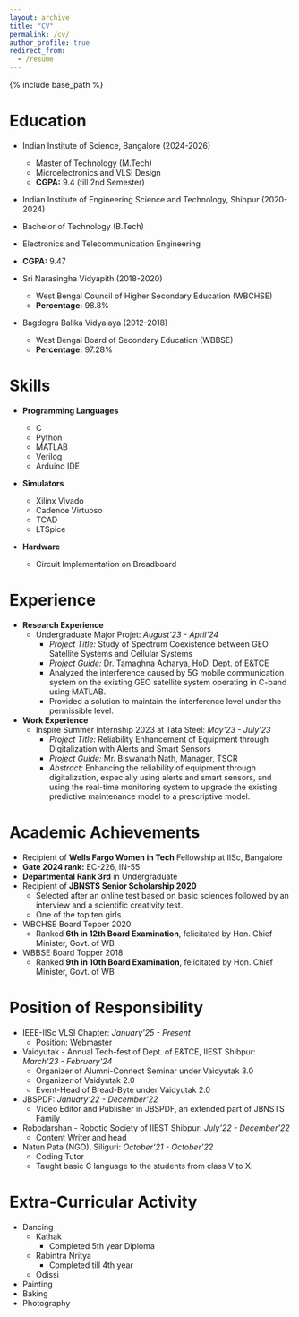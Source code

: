 ```yaml
---
layout: archive
title: "CV"
permalink: /cv/
author_profile: true
redirect_from:
  - /resume
---
```


{% include base_path %}

Education
======
* Indian Institute of Science, Bangalore (2024-2026)
  * Master of Technology (M.Tech)
  * Microelectronics and VLSI Design
  * **CGPA:** 9.4 (till 2nd Semester)

*  Indian Institute of Engineering Science and Technology, Shibpur (2020-2024)
  * Bachelor of Technology (B.Tech)
  * Electronics and Telecommunication Engineering
  * **CGPA:** 9.47

* Sri Narasingha Vidyapith (2018-2020)
  * West Bengal Council of Higher Secondary Education (WBCHSE)
  * **Percentage:** 98.8%

* Bagdogra Balika Vidyalaya (2012-2018)
  * West Bengal Board of Secondary Education (WBBSE)
  * **Percentage:** 97.28%

Skills
======
* **Programming Languages**
  * C
  * Python
  * MATLAB
  * Verilog
  * Arduino IDE

* **Simulators**
  * Xilinx Vivado
  * Cadence Virtuoso
  * TCAD
  * LTSpice

* **Hardware**
  * Circuit Implementation on Breadboard

Experience
======
* **Research Experience**
  * Undergraduate Major Projet: *August'23 - April'24*
    * *Project Title:* Study of Spectrum Coexistence between GEO Satellite Systems and Cellular Systems
    * *Project Guide:* Dr. Tamaghna Acharya, HoD, Dept. of E&TCE
    * Analyzed the interference caused by 5G mobile communication system on the existing GEO satellite system operating in C-band using MATLAB.
    * Provided a solution to maintain the interference level under the permissible level.
* **Work Experience**
  * Inspire Summer Internship 2023 at Tata Steel: *May'23 - July'23*
    * *Project Title:*  Reliability Enhancement of Equipment through Digitalization with Alerts and Smart Sensors
    * *Project Guide:* Mr. Biswanath Nath, Manager, TSCR
    * *Abstract:*  Enhancing the reliability of equipment through digitalization, especially using alerts and smart sensors, and using the real-time monitoring system to upgrade the existing predictive maintenance model to a prescriptive model.


Academic Achievements
=====
* Recipient of **Wells Fargo Women in Tech** Fellowship at IISc, Bangalore
* **Gate 2024 rank:** EC-226, IN-55
* **Departmental Rank 3rd** in Undergraduate
* Recipient of **JBNSTS Senior Scholarship 2020**
  * Selected after an online test based on basic sciences followed by an interview and a scientific creativity test. 
  * One of the top ten girls.
* WBCHSE Board Topper 2020
  * Ranked **6th in 12th Board Examination**, felicitated by Hon. Chief Minister, Govt. of WB
* WBBSE Board Topper 2018
  * Ranked **9th in 10th Board Examination**, felicitated by Hon. Chief Minister, Govt. of WB

Position of Responsibility
=====
* IEEE-IISc VLSI Chapter: *January'25 - Present*
  * Position: Webmaster
* Vaidyutak - Annual Tech-fest of Dept. of E&TCE, IIEST Shibpur: *March'23 - February'24*
  * Organizer of Alumni-Connect Seminar under Vaidyutak 3.0
  * Organizer of Vaidyutak 2.0
  * Event-Head of Bread-Byte under Vaidyutak 2.0
* JBSPDF: *January'22 - December'22*
  * Video Editor and Publisher in JBSPDF, an extended part of JBNSTS Family
* Robodarshan - Robotic Society of IIEST Shibpur: *July'22 - December'22*
  * Content Writer and head
* Natun Pata (NGO), Siliguri: *October'21 - October'22*
  * Coding Tutor
  * Taught basic C language to the students from class V to X.

Extra-Curricular Activity
=====

* Dancing
  * Kathak
    * Completed 5th year Diploma
  * Rabintra Nritya
    * Completed till 4th year
  * Odissi
* Painting
* Baking
* Photography
